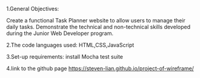 1.General Objectives:

Create a functional Task Planner website to allow users to manage their daily tasks.
Demonstrate the technical and non-technical skills developed during the Junior Web Developer program.

2.The code languages used:
HTML,CSS,JavaScript

3.Set-up requirements:
install Mocha test suite 

4.link to the github page
https://steven-lian.github.io/project-of-wireframe/

